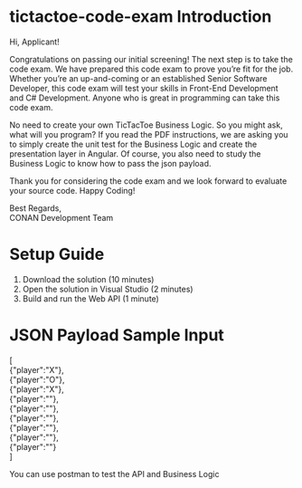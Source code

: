 # tictactoe-code-exam Introduction

Hi, Applicant!    

Congratulations on passing our initial screening! The next step is to take the code exam. We have prepared this code exam to prove you’re fit for the job. Whether you’re an up-and-coming or an established Senior Software Developer, this code exam will test your skills in Front-End Development and C# Development. Anyone who is great in programming can take this code exam.    

No need to create your own TicTacToe Business Logic. So you might ask, what will you program? If you read the PDF instructions, we are asking you to simply create the unit test for the Business Logic and create the presentation layer in Angular. Of course, you also need to study the Business Logic to know how to pass the json payload.    

Thank you for considering the code exam and we look forward to evaluate your source code. Happy Coding!
  
Best Regards,\
CONAN Development Team   

# Setup Guide
1.	Download the solution (10 minutes)
2.	Open the solution in Visual Studio (2 minutes)
3.	Build and run the Web API (1 minute)

# JSON Payload Sample Input
[\
    {"player":"X"},\
    {"player":"O"},\
    {"player":"X"},\
    {"player":""},\
    {"player":""},\
    {"player":""},\
    {"player":""},\
    {"player":""},\
    {"player":""}\
]  
  
You can use postman to test the API and Business Logic

